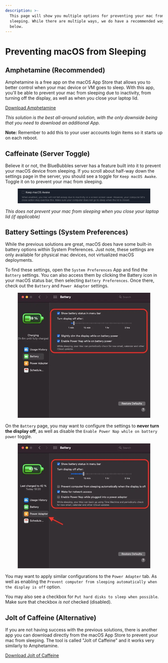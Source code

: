 ```yaml
---
description: >-
  This page will show you multiple options for preventing your mac from
  sleeping. While there are multiple ways, we do have a recommended way... see
  below.
---
```


# Preventing macOS from Sleeping

## Amphetamine (Recommended)

Amphetamine is a free app on the macOS App Store that allows you to better control when your mac device or VM goes to sleep. With this app, you'll be able to prevent your mac from sleeping due to inactivity, from turning off the display, as well as when you close your laptop lid.

[Download Amphetamine](https://apps.apple.com/us/app/amphetamine/id937984704)

_This solution is the best all-around solution, with the only downside being that you need to download an additional App._

**Note:** Remember to add this to your user accounts login items so it starts up on each reboot.

## Caffeinate (Server Toggle)

Believe it or not, the BlueBubbles server has a feature built into it to prevent your macOS device from sleeping. If you scroll about half-way down the settings page in the server, you should see a toggle for `Keep macOS Awake`. Toggle it on to prevent your mac from sleeping.

<figure><img src="../.gitbook/assets/Capture.PNG" alt=""><figcaption></figcaption></figure>

_This does not prevent your mac from sleeping when you close your laptop lid (if applicable)_

## Battery Settings (System Preferences)

While the previous solutions are great, macOS does have some built-in battery options within System Preferences. Just note, these settings are only available for physical mac devices, not virtualized macOS deployments.

To find these settings, open the `System Preferences` App and find the `Battery` settings. You can also access them by clicking the Battery icon in your macOS status bar, then selecting `Battery Preferences`. Once there, check out the `Battery` and `Power Adapter` settings.

<figure><img src="../.gitbook/assets/image (2) (1).png" alt=""><figcaption></figcaption></figure>

On the `Battery` page, you may want to configure the settings to **never turn the display off**, as well as disable the `Enable Power Nap while on battery power` toggle.

<figure><img src="../.gitbook/assets/image (4).png" alt=""><figcaption></figcaption></figure>

You may want to apply similar configurations to the `Power Adapter` tab. As well as enabling the `Prevent computer from sleeping automatically when the display is off` option.

You may also see a checkbox for `Put hard disks to sleep when possible`. Make sure that checkbox _is not_ checked (disabled).

## Jolt of Caffeine (Alternative)

If you are not having success with the previous solutions, there is another app you can download directly from the macOS App Store to prevent your mac from sleeping. The tool is called "Jolt of Caffeine" and it works very similarly to Amphetamine.

[Download Jolt of Caffeine](https://apps.apple.com/us/app/jolt-of-caffeine/id1437130425)
